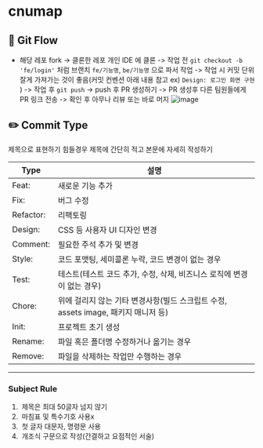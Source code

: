 # cnumap

## 👟 Git Flow
- 해당 레포 fork -> 클론한 레포 개인 IDE 에 클론 -> 작업 전 `git checkout -b 'fe/login'` 처럼 브랜치 `fe/기능명`, `be/기능명` 으로 파서 작업 -> 작업 시 커밋 단위 잘게 가져가는 것이 좋음(커밋 컨벤션 아래 내용 참고 ex) `Design: 로그인 화면 구현` )  -> 작업 후 `git push` -> push 후 PR 생성하기 -> PR 생성후 다른 팀원들에게 PR 링크 전송 -> 확인 후 아무나 리뷰 또는 바로 머지
![image](https://github.com/user-attachments/assets/fe80f284-dbf0-4e23-8d91-372c15c48e7b)


## **✏️ Commit Type**

제목으로 표현하기 힘들경우 제목에 간단히 적고 본문에 자세히 작성하기

| **Type** | **설명** |
| --- | --- |
| Feat: | 새로운 기능 추가 |
| Fix: | 버그 수정 |
| Refactor: | 리팩토링 |
| Design: | CSS 등 사용자 UI 디자인 변경 |
| Comment: | 필요한 주석 추가 및 변경 |
| Style: | 코드 포맷팅, 세미콜론 누락, 코드 변경이 없는 경우 |
| Test: | 테스트(테스트 코드 추가, 수정, 삭제, 비즈니스 로직에 변경이 없는 경우) |
| Chore: | 위에 걸리지 않는 기타 변경사항(빌드 스크립트 수정, assets image, 패키지 매니저 등) |
| Init: | 프로젝트 초기 생성 |
| Rename: | 파일 혹은 폴더명 수정하거나 옮기는 경우 |
| Remove: | 파일을 삭제하는 작업만 수행하는 경우 |

---

### **Subject Rule**

1.  제목은 최대 50글자 넘지 않기
2.  마침표 및 특수기호 사용x
3.  첫 글자 대문자, 명령문 사용
4.  개조식 구문으로 작성(간결하고 요점적인 서술)
